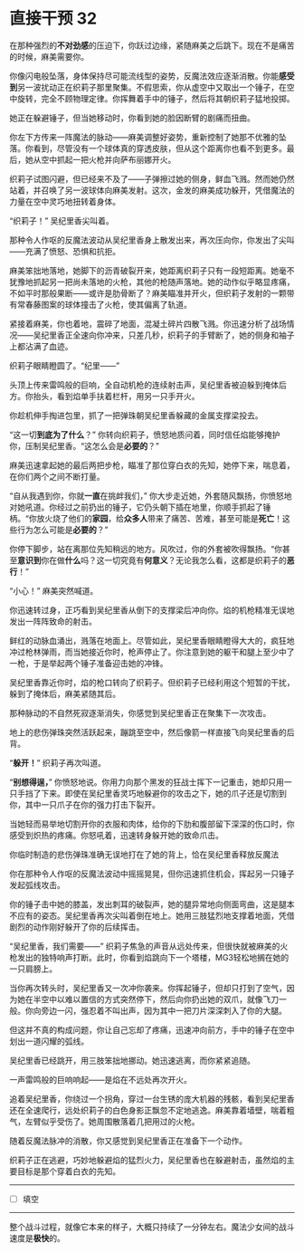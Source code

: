 # 直接干预 32

在那种强烈的**不对劲感**的压迫下，你跃过边缘，紧随麻美之后跳下。现在不是痛苦的时候，麻美需要你。

你像闪电般坠落，身体保持尽可能流线型的姿势，反魔法效应逐渐消散。你能**感受到**另一波扰动正在织莉子那里聚集。不假思索，你从虚空中又取出一个锤子，在空中旋转，完全不顾物理定律。你挥舞着手中的锤子，然后将其朝织莉子猛地投掷。

她正在躲避锤子，但当她移动时，你看到她的脸因断臂的剧痛而扭曲。

你左下方传来一阵魔法的脉动——麻美调整好姿势，重新控制了她那不优雅的坠落。你看到，尽管没有一个球体真的穿透皮肤，但从这个距离你也看不到更多。最后，她从空中抓起一把火枪并向萨布丽娜开火。

织莉子试图闪避，但已经来不及了——子弹擦过她的侧身，鲜血飞溅。然而她仍然站着，并召唤了另一波球体向麻美发射。这次，金发的麻美成功躲开，凭借魔法的力量在空中灵巧地扭转着身体。

“织莉子！” 吴纪里香尖叫着。

那种令人作呕的反魔法波动从吴纪里香身上散发出来，再次压向你，你发出了尖叫——充满了愤怒、恐惧和抗拒。

麻美笨拙地落地，她脚下的沥青破裂开来，她距离织莉子只有一段短距离。她毫不犹豫地抓起另一把尚未落地的火枪，其他的枪随声落地。她的动作似乎略显疼痛，不如平时那般果断——或许是肋骨断了？麻美瞄准并开火，但织莉子发射的一颗带有常春藤图案的球体撞击了火枪，使其偏离了轨道。

紧接着麻美，你也着地，震碎了地面，混凝土碎片四散飞溅。你迅速分析了战场情况——吴纪里香正全速向你冲来，只差几秒，织莉子的手臂断了，她的侧身和袖子上都沾满了血迹。

织莉子眼睛瞪圆了。“纪里——”

头顶上传来雷鸣般的巨响，全自动机枪的连续射击声，吴纪里香被迫躲到掩体后方。你抬头，看到焰单手扶着栏杆，用另一只手开火。

你趁机伸手掏进包里，抓了一把弹珠朝吴纪里香躲藏的金属支撑梁投去。

“这一切**到底为了什么**？” 你转向织莉子，愤怒地质问着，同时信任焰能够掩护你，压制吴纪里香。“这怎么会是**必要的**？”

麻美迅速拿起她的最后两把步枪，瞄准了那位穿白衣的先知，她停下来，喘息着，在你们两个之间不断打量。

“自从我遇到你，你就**一直**在挑衅我们，” 你大步走近她，外套随风飘扬，你愤怒地对她吼道。你经过之前扔出的锤子，它仍头朝下插在地里，你顺手抓起了锤柄。“你放火烧了他们的**家园**，给**众多人**带来了痛苦、苦难，甚至可能是**死亡**！这些行为怎么可能是**必要的**？”

你停下脚步，站在离那位先知稍远的地方。风吹过，你的外套被吹得飘扬。“你甚至**意识到**你在做**什么**吗？这一切究竟有**何意义**？无论我怎么看，这都是织莉子的**恶行**！”

“小心！” 麻美突然喊道。

你迅速转过身，正巧看到吴纪里香从倒下的支撑梁后冲向你。焰的机枪精准无误地发出一阵阵致命的射击。

鲜红的动脉血涌出，溅落在地面上。尽管如此，吴纪里香眼睛瞪得大大的，疯狂地冲过枪林弹雨，而当她接近你时，枪声停止了。你注意到她的躯干和腿上至少中了一枪，于是举起两个锤子准备迎击她的冲锋。

吴纪里香靠近你时，焰的枪口转向了织莉子。但织莉子已经利用这个短暂的干扰，躲到了掩体后，麻美紧随其后。

那种脉动的不自然死寂逐渐消失，你感觉到吴纪里香正在聚集下一次攻击。

地上的悲伤弹珠突然活跃起来，蹦跳至空中，然后像箭一样直接飞向吴纪里香的后背。

“**躲开！**” 织莉子再次叫道。

“**别想得逞，**” 你愤怒地说。你用力向那个黑发的狂战士挥下一记重击，她却只用一只手挡了下来。即使在吴纪里香灵巧地躲避你的攻击之下，她的爪子还是切割到你，其中一只爪子在你的强力打击下裂开。

当她轻而易举地切割开你的衣服和肉体，给你的下肋和腹部留下深深的伤口时，你感受到炽热的疼痛。你怒吼着，迅速转身躲开她的致命爪击。

你临时制造的悲伤弹珠准确无误地打在了她的背上，恰在吴纪里香释放反魔法

你在那种令人作呕的反魔法波动中摇摇晃晃，但你迅速抓住机会，挥起另一只锤子发起弧线攻击。

你的锤子击中她的膝盖，发出刺耳的破裂声，她的腿异常地向侧面弯曲，这是腿本不应有的姿态。吴纪里香再次尖叫着倒在地上。她用三肢猛烈地支撑着地面，凭借剧烈的动作刚好躲开了你的后续挥击。

“吴纪里香，我们需要——” 织莉子焦急的声音从远处传来，但很快就被麻美的火枪发出的独特响声打断。此时，你看到焰跳向下一个塔楼，MG3轻松地搁在她的一只肩膀上。

当你再次转头时，吴纪里香又一次冲你袭来。你挥起锤子，但却只打到了空气，因为她在半空中以难以置信的方式突然停下，然后向你扔出她的双爪，就像飞刀一般。你向旁边一闪，强忍着不叫出声，因为其中一把刀片深深刺入了你的大腿。

但这并不真的构成问题，你让自己忘却了疼痛，迅速冲向前方，手中的锤子在空中划出一道闪耀的弧线。

吴纪里香已经跳开，用三肢笨拙地挪动。她迅速逃离，而你紧紧追随。

一声雷鸣般的巨响响起——是焰在不远处再次开火。

追着吴纪里香，你绕过一个拐角，穿过一台生锈的庞大机器的残骸，看到吴纪里香还在全速爬行，远处织莉子的白色身影正飘忽不定地逃逸。麻美靠着墙壁，喘着粗气，左臂似乎受伤了。她周围散落着几把用过的火枪。

随着反魔法脉冲的消散，你又感觉到吴纪里香正在准备下一个动作。

织莉子正在逃避，巧妙地躲避焰的猛烈火力，吴纪里香也在躲避射击，虽然焰的主要目标是那个穿着白衣的先知。

---

- [ ] 填空

---

整个战斗过程，就像它本来的样子，大概只持续了一分钟左右。魔法少女间的战斗速度是**极快**的。
